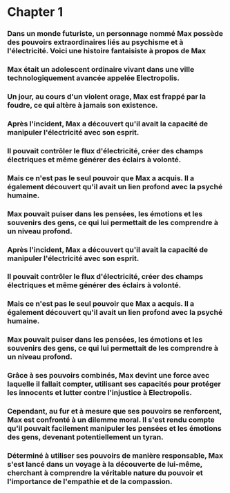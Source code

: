 # Chapter 1

### Dans un monde futuriste, un personnage nommé Max possède des pouvoirs extraordinaires liés au psychisme et à l'électricité. Voici une histoire fantaisiste à propos de Max 

### Max était un adolescent ordinaire vivant dans une ville technologiquement avancée appelée Electropolis.

### Un jour, au cours d'un violent orage, Max est frappé par la foudre, ce qui altère à jamais son existence.

### Après l'incident, Max a découvert qu'il avait la capacité de manipuler l'électricité avec son esprit.

###  Il pouvait contrôler le flux d'électricité, créer des champs électriques et même générer des éclairs à volonté.

### Mais ce n'est pas le seul pouvoir que Max a acquis. Il a également découvert qu'il avait un lien profond avec la psyché humaine.

### Max pouvait puiser dans les pensées, les émotions et les souvenirs des gens, ce qui lui permettait de les comprendre à un niveau profond.

### Après l'incident, Max a découvert qu'il avait la capacité de manipuler l'électricité avec son esprit.

### Il pouvait contrôler le flux d'électricité, créer des champs électriques et même générer des éclairs à volonté.

### Mais ce n'est pas le seul pouvoir que Max a acquis. Il a également découvert qu'il avait un lien profond avec la psyché humaine.

### Max pouvait puiser dans les pensées, les émotions et les souvenirs des gens, ce qui lui permettait de les comprendre à un niveau profond.

### Grâce à ses pouvoirs combinés, Max devint une force avec laquelle il fallait compter, utilisant ses capacités pour protéger les innocents et lutter contre l'injustice à Electropolis.

### Cependant, au fur et à mesure que ses pouvoirs se renforcent, Max est confronté à un dilemme moral. Il s'est rendu compte qu'il pouvait facilement manipuler les pensées et les émotions des gens, devenant potentiellement un tyran.

### Déterminé à utiliser ses pouvoirs de manière responsable, Max s'est lancé dans un voyage à la découverte de lui-même, cherchant à comprendre la véritable nature du pouvoir et l'importance de l'empathie et de la compassion.



